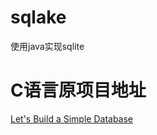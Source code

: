 # sqlake
使用java实现sqlite



# C语言原项目地址
[Let's Build a Simple Database](https://cstack.github.io/db_tutorial/)